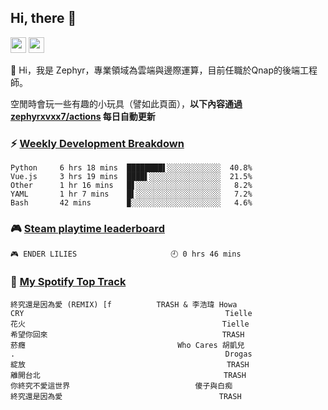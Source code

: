 <!--
**zephyrxvxx7/zephyrxvxx7** is a ✨ _special_ ✨ repository because its `README.md` (this file) appears on your GitHub profile.

Here are some ideas to get you started:

- 🔭 I’m currently working on ...
- 🌱 I’m currently learning ...
- 👯 I’m looking to collaborate on ...
- 🤔 I’m looking for help with ...
- 💬 Ask me about ...
- 📫 How to reach me: ...
- 😄 Pronouns: ...
- ⚡ Fun fact: ...
-->

## Hi, there 👋

<a href="https://www.instagram.com/zephyrxvxx7/"><img src="https://img.shields.io/badge/instagram-3f729b?&style=for-the-badge&logo=instagram&logoColor=white" height=25></a>
<a href="https://zephyrxvxx7.me/"><img src="https://img.shields.io/badge/blog-gray?&style=for-the-badge&logo=hexo&logoColor=white" height=25></a>

👋 Hi，我是 Zephyr，專業領域為雲端與邊際運算，目前任職於Qnap的後端工程師。

空閒時會玩一些有趣的小玩具（譬如此頁面），**以下內容通過 [zephyrxvxx7/actions](https://github.com/zephyrxvxx7/zephyrxvxx7/actions) 每日自動更新**

### ⚡ [Weekly Development Breakdown](https://gist.github.com/zephyrxvxx7/ee1787313f0772b51494d051b5edde7f)

<!-- code_time start -->

```text
Python     6 hrs 18 mins  ████████▌░░░░░░░░░░░░  40.8%
Vue.js     3 hrs 19 mins  ████▌░░░░░░░░░░░░░░░░  21.5%
Other      1 hr 16 mins   █▋░░░░░░░░░░░░░░░░░░░   8.2%
YAML       1 hr 7 mins    █▌░░░░░░░░░░░░░░░░░░░   7.2%
Bash       42 mins        ▉░░░░░░░░░░░░░░░░░░░░   4.6%
```

<!-- code_time end -->

### 🎮 [Steam playtime leaderboard](https://gist.github.com/zephyrxvxx7/f77b8978877f959b69d84723c43a4a64)

<!-- steam_time start -->

```text
🎮 ENDER LILIES                     🕘 0 hrs 46 mins
```

<!-- steam_time end -->

### 🎵 [My Spotify Top Track](https://gist.github.com/zephyrxvxx7/fe159fde5ec9ebea27e03dd63a71e78f)

<!-- spotify_track start -->

```text
終究還是因為愛 (REMIX) [f          TRASH & 李浩瑋 Howa
CRY                                             Tielle
花火                                            Tielle
希望你回來                                       TRASH
菸癮                                  Who Cares 胡凱兒
.                                               Drogas
綻放                                             TRASH
離開台北                                         TRASH
你終究不愛這世界                            傻子與白痴
終究還是因為愛                                   TRASH
```

<!-- spotify_track end -->
